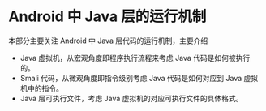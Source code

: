 #  Android 中 Java 层的运行机制

本部分主要关注 Android 中 Java 层代码的运行机制，主要介绍

- Java 虚拟机，从宏观角度即程序执行流程来考虑 Java 代码是如何被执行的。
- Smali 代码，从微观角度即指令级别考虑 Java 代码是如何对应到 Java 虚拟机中的指令。
- Java 层可执行文件，考虑 Java 虚拟机的对应可执行文件的具体格式。

